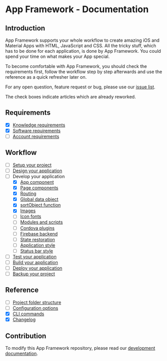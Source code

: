 # App Framework - Documentation

## Introduction

App Framework supports your whole workflow to create amazing iOS and Material Apps with HTML, JavaScript and CSS. All the tricky stuff, which has to be done for each application, is done by App Framework. You could spend your time on what makes your App special.

To become comfortable with App Framework, you should check the requirements first, follow the workflow step by step afterwards and use the reference as a quick refresher later on.

For any open question, feature request or bug, please use our [issue list](https://github.com/scriptPilot/app-framework/issues).

The check boxes indicate articles which are already reworked.

## Requirements

- [x] [Knowledge requirements](docs/knowledge.md)
- [x] [Software requirements](docs/software.md)
- [ ] [Account requirements](docs/accounts.md)

## Workflow

- [ ] [Setup your project](docs/setup.md)
- [ ] [Design your application](docs/design.md)
- [ ] Develop your application
  - [x] [App component](docs/app-component.md)
  - [x] [Page components](docs/page-components.md)
  - [x] [Routing](docs/routing.md)
  - [x] [Global data object](docs/data-object.md)
  - [x] [sortObject function](docs/sort-object.md)
  - [x] [Images](docs/images.md)
  - [ ] [Icon fonts](docs/icon-fonts.md)
  - [ ] [Modules and scripts](docs/modules-and-scripts.md)
  - [ ] [Cordova plugins](docs/cordova-plugins.md)
  - [ ] [Firebase backend](docs/firebase.md)
  - [ ] [State restoration](docs/state-restoration.md)
  - [ ] [Application style](docs/application-style.md)
  - [ ] [Status bar style](docs/status-bar-style.md)
- [ ] [Test your application](docs/test.md)
- [ ] [Build your application](docs/build.md)
- [ ] [Deploy your application](docs/deploy.md)
- [ ] [Backup your project](docs/backup.md)

## Reference

- [ ] [Project folder structure](docs/folder-structure.md)
- [ ] [Configuration options](docs/configuration.md)
- [x] [CLI commands](docs/cli-commands.md)
- [x] [Changelog](CHANGELOG.md)

## Contribution

To modify this App Framework repository, please read our [development documentation](DEVELOPMENT.md).
